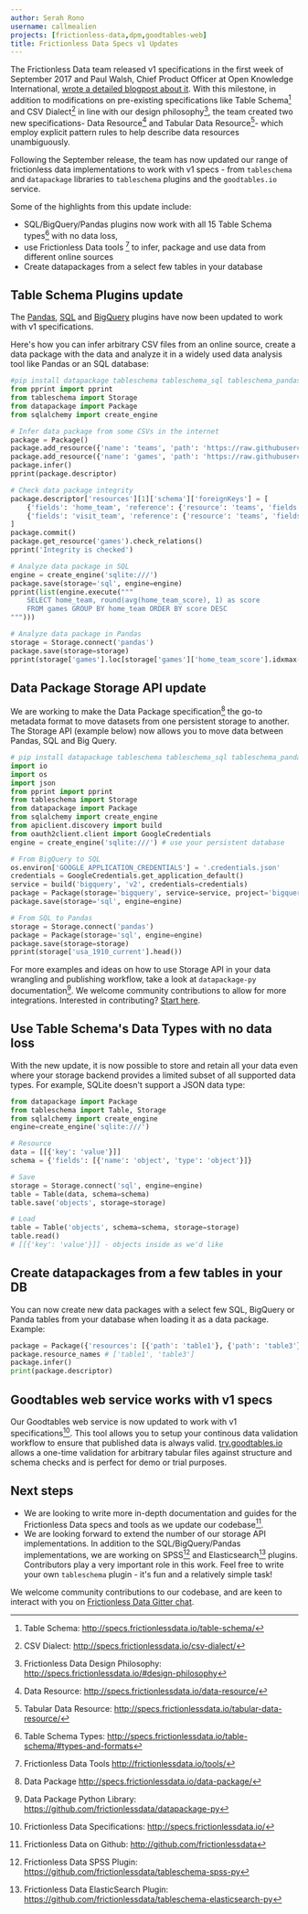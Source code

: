 ```yaml
---
author: Serah Rono
username: callmealien
projects: [frictionless-data,dpm,goodtables-web]
title: Frictionless Data Specs v1 Updates
---
```

The Frictionless Data team released v1 specifications in the first week of September 2017 and Paul Walsh, Chief Product Officer at Open Knowledge International,  [wrote a detailed blogpost about it](https://blog.okfn.org/2017/09/05/frictionless-data-v1-0/). With this milestone, in addition to modifications on pre-existing specifications like Table Schema[^tableschema] and CSV Dialect[^csvdialect] in line with our design philosophy[^philosophy], the team created two new specifications- Data Resource[^dr] and Tabular Data Resource[^tdr]- which employ explicit pattern rules to help describe data resources unambiguously.

Following the September release, the team has  now updated our range of frictionless data implementations to work with v1 specs - from `tableschema` and `datapackage` libraries to `tableschema` plugins and the `goodtables.io` service.

Some of the highlights from this update include:

- SQL/BigQuery/Pandas plugins now work with all 15 Table Schema types[^types] with no data loss,
- use Frictionless Data tools [^tools] to infer, package and use data from different online sources  
- Create datapackages from a select few tables in your database

## Table Schema Plugins update

The [Pandas](https://github.com/frictionlessdata/tableschema-pandas-py), [SQL](https://github.com/frictionlessdata/tableschema-sql-py) and [BigQuery](https://github.com/frictionlessdata/tableschema-bigquery-py) plugins have now been updated to work with v1 specifications.

Here's how you can infer arbitrary CSV files from an online source, create a data package with the data and analyze it in a widely used data analysis tool like Pandas or an SQL database:

```python
#pip install datapackage tableschema tableschema_sql tableschema_pandas
from pprint import pprint
from tableschema import Storage
from datapackage import Package
from sqlalchemy import create_engine

# Infer data package from some CSVs in the internet
package = Package()
package.add_resource({'name': 'teams', 'path': 'https://raw.githubusercontent.com/danielfrg/espn-nba-scrapy/master/data/teams.csv'})
package.add_resource({'name': 'games', 'path': 'https://raw.githubusercontent.com/danielfrg/espn-nba-scrapy/master/data/games.csv'})
package.infer()
pprint(package.descriptor)

# Check data package integrity
package.descriptor['resources'][1]['schema']['foreignKeys'] = [
    {'fields': 'home_team', 'reference': {'resource': 'teams', 'fields': 'name'}},
    {'fields': 'visit_team', 'reference': {'resource': 'teams', 'fields': 'name'}},
]
package.commit()
package.get_resource('games').check_relations()
pprint('Integrity is checked')

# Analyze data package in SQL
engine = create_engine('sqlite:///')
package.save(storage='sql', engine=engine)
pprint(list(engine.execute("""
    SELECT home_team, round(avg(home_team_score), 1) as score
    FROM games GROUP BY home_team ORDER BY score DESC
""")))

# Analyze data package in Pandas
storage = Storage.connect('pandas')
package.save(storage=storage)
pprint(storage['games'].loc[storage['games']['home_team_score'].idxmax()])
```

## Data Package Storage API update
We are working to make the Data Package specification[^datapackage] the go-to metadata format to move datasets from one persistent storage to another. The Storage API (example below) now allows you to move data between Pandas, SQL and Big Query.

```python
# pip install datapackage tableschema tableschema_sql tableschema_pandas tableschema_bigquery
import io
import os
import json
from pprint import pprint
from tableschema import Storage
from datapackage import Package
from sqlalchemy import create_engine
from apiclient.discovery import build
from oauth2client.client import GoogleCredentials
engine = create_engine('sqlite:///') # use your persistent database

# From BigQuery to SQL
os.environ['GOOGLE_APPLICATION_CREDENTIALS'] = '.credentials.json'
credentials = GoogleCredentials.get_application_default()
service = build('bigquery', 'v2', credentials=credentials)
package = Package(storage='bigquery', service=service, project='bigquery-public-data', dataset='usa_names')
package.save(storage='sql', engine=engine)

# From SQL to Pandas
storage = Storage.connect('pandas')
package = Package(storage='sql', engine=engine)
package.save(storage=storage)
pprint(storage['usa_1910_current'].head())
```

For more examples and ideas on how to use Storage API in your data wrangling and publishing workflow, take a look at `datapackage-py` documentation[^datapackagepy].
We welcome community contributions to allow for more integrations. Interested in contributing? [Start here](https://github.com/frictionlessdata/tableschema-py/blob/master/README.md#storage).

## Use Table Schema's Data Types with no data loss
With the new update, it is now possible to store and retain all your data even where your storage backend provides a limited subset of all supported data types. For example, SQLite doesn't support a JSON data type:

```python
from datapackage import Package
from tableschema import Table, Storage
from sqlalchemy import create_engine
engine=create_engine('sqlite:///')

# Resource
data = [[{'key': 'value'}]]
schema = {'fields': [{'name': 'object', 'type': 'object'}]}

# Save
storage = Storage.connect('sql', engine=engine)
table = Table(data, schema=schema)
table.save('objects', storage=storage)

# Load
table = Table('objects', schema=schema, storage=storage)
table.read()
# [[{'key': 'value'}]] - objects inside as we'd like
```

## Create datapackages from a few tables in your DB
You can now create new data packages with a select few SQL, BigQuery or Panda tables from your database  when loading it as a data package.
Example:

```python
package = Package({'resources': [{'path': 'table1'}, {'path': 'table3'}]}, storage='sql', engine=engine)
package.resource_names # ['table1', 'table3']
package.infer()
print(package.descriptor)
```

## Goodtables web service works with v1 specs
Our Goodtables web service is now updated to work with v1 specifications[^specs]. This tool allows you to setup your continous data validation workflow to ensure that published data is always valid. [try.goodtables.io](https://try.goodtables.io) allows a one-time validation for arbitrary tabular files against structure and schema checks and is perfect for demo or trial purposes.

## Next steps
- We are looking to write more in-depth documentation and guides for the Frictionless Data specs and tools as we update our codebase[^github].
- We are looking forward to extend the number of our storage API implementations. In addition to the SQL/BigQuery/Pandas implementations, we are working on SPSS[^spss] and Elasticsearch[^elasticsearch] plugins. Contributors play a very important role in this work. Feel free to write your own `tableschema` plugin - it's fun and a relatively simple task!

We welcome community contributions to our codebase, and are keen to interact with you on [Frictionless Data Gitter chat](http://gitter.im/frictionlessdata/chat).


[^specs]: Frictionless Data Specifications: <http://specs.frictionlessdata.io/>
[^tableschema]: Table Schema: <http://specs.frictionlessdata.io/table-schema/>
[^csvdialect]: CSV Dialect: <http://specs.frictionlessdata.io/csv-dialect/>
[^philosophy]: Frictionless Data Design Philosophy: <http://specs.frictionlessdata.io/#design-philosophy>
[^dr]:Data Resource: <http://specs.frictionlessdata.io/data-resource/>
[^tdr]: Tabular Data Resource: <http://specs.frictionlessdata.io/tabular-data-resource/>
[^types]: Table Schema Types: <http://specs.frictionlessdata.io/table-schema/#types-and-formats>
[^datapackage]: Data Package <http://specs.frictionlessdata.io/data-package/>
[^tools]: Frictionless Data Tools <http://frictionlessdata.io/tools/>
[^datapackagepy]: Data Package Python Library: <https://github.com/frictionlessdata/datapackage-py>
[^github]: Frictionless Data on Github: <http://github.com/frictionlessdata>
[^spss]: Frictionless Data SPSS Plugin: <https://github.com/frictionlessdata/tableschema-spss-py>
[^elasticsearch]: Frictionless Data ElasticSearch Plugin: <https://github.com/frictionlessdata/tableschema-elasticsearch-py>
